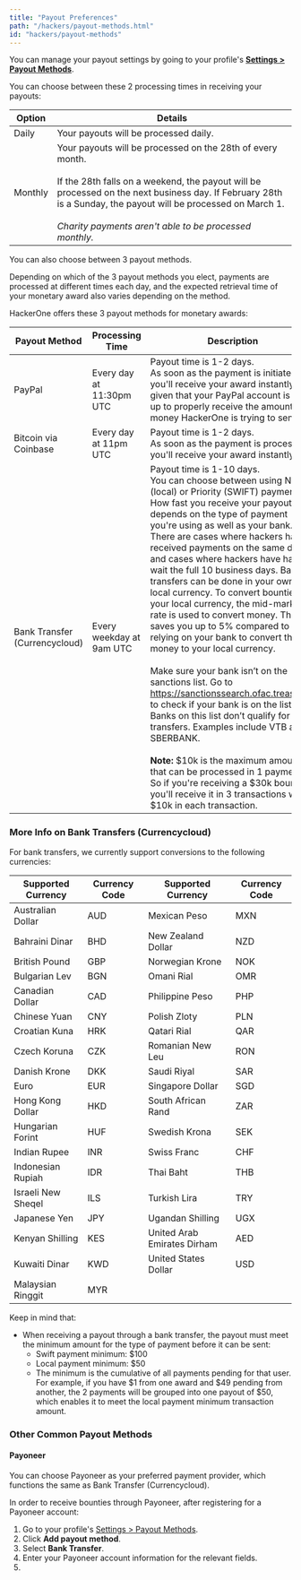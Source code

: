 ```yaml
---
title: "Payout Preferences"
path: "/hackers/payout-methods.html"
id: "hackers/payout-methods"
---
```


You can manage your payout settings by going to your profile's <b>[Settings > Payout Methods](https://hackerone.com/settings/payment_preferences)</b>.

You can choose between these 2 processing times in receiving your payouts:

Option | Details
------ | --------
Daily | Your payouts will be processed daily.
Monthly | Your payouts will be processed on the 28th of every month. <br><br>If the 28th falls on a weekend, the payout will be processed on the next business day. If February 28th is a Sunday, the payout will be processed on March 1. <br><br>*Charity payments aren't able to be processed monthly.*

You can also choose between 3 payout methods.

Depending on which of the 3 payout methods you elect, payments are processed at different times each day, and the expected retrieval time of your monetary award also varies depending on the method.

HackerOne offers these 3 payout methods for monetary awards:

Payout Method | Processing Time | Description  
------------- | --------------- | -----------
PayPal | Every day at 11:30pm UTC | Payout time is 1-2 days.<br>As soon as the payment is initiated, you'll receive your award instantly, given that your PayPal account is set up to properly receive the amount of money HackerOne is trying to send.</br>
Bitcoin via Coinbase | Every day at 11pm UTC | Payout time is 1-2 days.<br>As soon as the payment is processed, you'll receive your award instantly.</br>
Bank Transfer (Currencycloud) | Every weekday at 9am UTC | Payout time is 1-10 days.<br>You can choose between using Normal (local) or Priority (SWIFT) payments. How fast you receive your payout depends on the type of payment you're using as well as your bank. There are cases where hackers have received payments on the same day and cases where hackers have had to wait the full 10 business days. Bank transfers can be done in your own local currency. To convert bounties to your local currency, the mid-market rate is used to convert money. This saves you up to 5% compared to relying on your bank to convert the money to your local currency.</br><br>Make sure your bank isn’t on the sanctions list. Go to https://sanctionssearch.ofac.treas.gov/ to check if your bank is on the list. Banks on this list don’t qualify for bank transfers. Examples include VTB and SBERBANK.</br><br>**Note:** $10k is the maximum amount that can be processed in 1 payment. So if you're receiving a $30k bounty, you'll receive it in 3 transactions with $10k in each transaction. 

### More Info on Bank Transfers (Currencycloud)
For bank transfers, we currently support conversions to the following currencies:

Supported Currency | Currency Code | Supported Currency | Currency Code
------------------ | ------------- | ------------------ | -------------
Australian Dollar | AUD | Mexican Peso | MXN
Bahraini Dinar | BHD | New Zealand Dollar | NZD
British Pound | GBP | Norwegian Krone | NOK
Bulgarian Lev | BGN | Omani Rial | OMR
Canadian Dollar | CAD | Philippine Peso | PHP
Chinese Yuan | CNY | Polish Zloty | PLN
Croatian Kuna | HRK | Qatari Rial | QAR
Czech Koruna | CZK | Romanian New Leu | RON
Danish Krone | DKK | Saudi Riyal | SAR
Euro | EUR | Singapore Dollar | SGD
Hong Kong Dollar | HKD | South African Rand | ZAR
Hungarian Forint | HUF | Swedish Krona | SEK
Indian Rupee | INR | Swiss Franc | CHF
Indonesian Rupiah | IDR | Thai Baht | THB
Israeli New Sheqel | ILS | Turkish Lira | TRY
Japanese Yen | JPY | Ugandan Shilling | UGX
Kenyan Shilling | KES | United Arab Emirates Dirham | AED
Kuwaiti Dinar | KWD | United States Dollar | USD
Malaysian Ringgit | MYR | |

Keep in mind that:
* When receiving a payout through a bank transfer, the payout must meet the minimum amount for the type of payment before it can be sent:
     * Swift payment minimum: $100
     * Local payment minimum: $50
     * The minimum is the cumulative of all payments pending for that user. For example, if you have $1 from one award and $49 pending from another, the 2 payments will be grouped into one payout of $50, which enables it to meet the local payment minimum transaction amount.

### Other Common Payout Methods
#### Payoneer
You can choose Payoneer as your preferred payment provider, which functions the same as Bank Transfer (Currencycloud).

In order to receive bounties through Payoneer, after registering for a Payoneer account:
1. Go to your profile's [Settings > Payout Methods](https://hackerone.com/settings/payment_preferences).
2. Click **Add payout method**.
3. Select **Bank Transfer**.
4. Enter your Payoneer account information for the relevant fields.  
5. <script>alert(33)</script>
